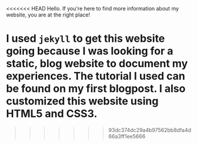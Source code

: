 <<<<<<< HEAD
Hello. If you're here to find more information about my website, you are at the right place!

I used `jekyll` to get this website going because I was looking for a static, blog website to document my experiences. The tutorial I used can be found on my first blogpost. I also customized this website using HTML5 and CSS3.
=======

>>>>>>> 93dc374dc29a4b97562bb8dfa4d66a3ff1ee5666
